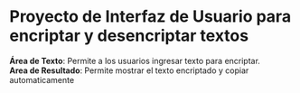# Proyecto de Interfaz de Usuario para encriptar y desencriptar textos

**Área de Texto**: Permite a los usuarios ingresar texto para encriptar.                                                                                                                                  
**Area de Resultado**: Permite mostrar el texto encriptado y copiar automaticamente


